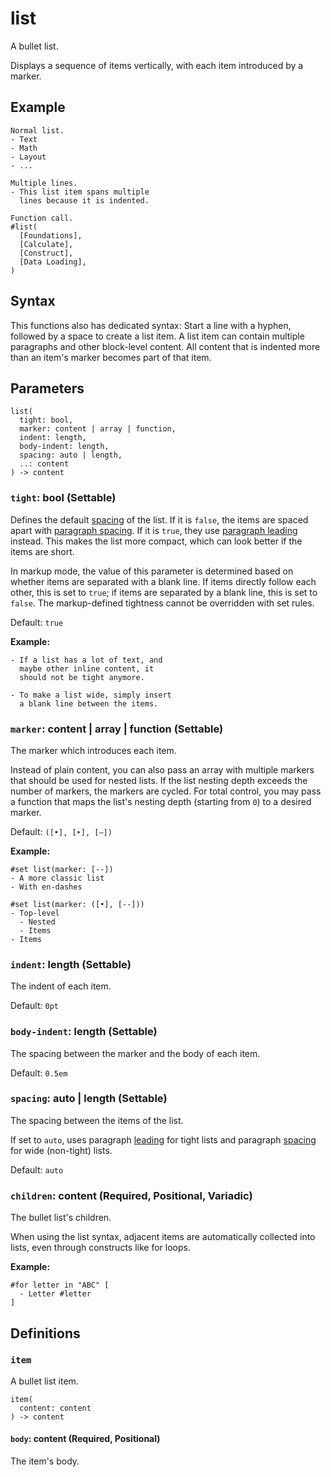 # list

A bullet list.

Displays a sequence of items vertically, with each item introduced by a marker.

## Example

```typst
Normal list.
- Text
- Math
- Layout
- ...

Multiple lines.
- This list item spans multiple
  lines because it is indented.

Function call.
#list(
  [Foundations],
  [Calculate],
  [Construct],
  [Data Loading],
)
```

## Syntax

This functions also has dedicated syntax: Start a line with a hyphen, followed by a space to create a list item. A list item can contain multiple paragraphs and other block-level content. All content that is indented more than an item's marker becomes part of that item.

## Parameters

```
list(
  tight: bool,
  marker: content | array | function,
  indent: length,
  body-indent: length,
  spacing: auto | length,
  ..: content
) -> content
```

### `tight`: bool (Settable)

Defines the default [spacing](/docs/reference/model/list/#parameters-spacing) of the list. If it is `false`, the items are spaced apart with [paragraph spacing](/docs/reference/model/par/#parameters-spacing). If it is `true`, they use [paragraph leading](/docs/reference/model/par/#parameters-leading) instead. This makes the list more compact, which can look better if the items are short.

In markup mode, the value of this parameter is determined based on whether items are separated with a blank line. If items directly follow each other, this is set to `true`; if items are separated by a blank line, this is set to `false`. The markup-defined tightness cannot be overridden with set rules.

Default: `true`

**Example:**
```typst
- If a list has a lot of text, and
  maybe other inline content, it
  should not be tight anymore.

- To make a list wide, simply insert
  a blank line between the items.
```

### `marker`: content | array | function (Settable)

The marker which introduces each item.

Instead of plain content, you can also pass an array with multiple markers that should be used for nested lists. If the list nesting depth exceeds the number of markers, the markers are cycled. For total control, you may pass a function that maps the list's nesting depth (starting from `0`) to a desired marker.

Default: `([•], [‣], [–])`

**Example:**
```typst
#set list(marker: [--])
- A more classic list
- With en-dashes

#set list(marker: ([•], [--]))
- Top-level
  - Nested
  - Items
- Items
```

### `indent`: length (Settable)

The indent of each item.

Default: `0pt`

### `body-indent`: length (Settable)

The spacing between the marker and the body of each item.

Default: `0.5em`

### `spacing`: auto | length (Settable)

The spacing between the items of the list.

If set to `auto`, uses paragraph [leading](/docs/reference/model/par/#parameters-leading) for tight lists and paragraph [spacing](/docs/reference/model/par/#parameters-spacing) for wide (non-tight) lists.

Default: `auto`

### `children`: content (Required, Positional, Variadic)

The bullet list's children.

When using the list syntax, adjacent items are automatically collected into lists, even through constructs like for loops.

**Example:**
```typst
#for letter in "ABC" [
  - Letter #letter
]
```

## Definitions

### `item`

A bullet list item.

```
item(
  content: content
) -> content
```

#### `body`: content (Required, Positional)

The item's body.

